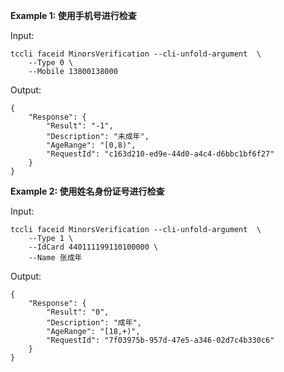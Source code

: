 **Example 1: 使用手机号进行检查**



Input: 

```
tccli faceid MinorsVerification --cli-unfold-argument  \
    --Type 0 \
    --Mobile 13800138000
```

Output: 
```
{
    "Response": {
        "Result": "-1",
        "Description": "未成年",
        "AgeRange": "[0,8)",
        "RequestId": "c163d210-ed9e-44d0-a4c4-d6bbc1bf6f27"
    }
}
```

**Example 2: 使用姓名身份证号进行检查**



Input: 

```
tccli faceid MinorsVerification --cli-unfold-argument  \
    --Type 1 \
    --IdCard 440111199110100000 \
    --Name 张成年
```

Output: 
```
{
    "Response": {
        "Result": "0",
        "Description": "成年",
        "AgeRange": "[18,+)",
        "RequestId": "7f03975b-957d-47e5-a346-02d7c4b330c6"
    }
}
```

